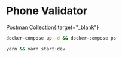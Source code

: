 # Phone Validator

[Postman Collection](https://www.postman.com/lunar-station-165663/workspace/article-author-nestjs/collection/6428618-1486ff92-aef8-414c-8161-d9d2fffca42e?action=share&creator=6428618&active-environment=6428618-f6105377-c1a8-455c-808c-0b2bea250758){:target="_blank"}

```bash
docker-compose up -d && docker-compose ps
```

```bash
yarn && yarn start:dev
```